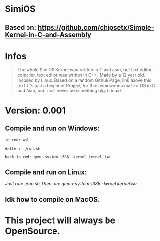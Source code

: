 # SimiOS

## Based on: https://github.com/chipsetx/Simple-Kernel-in-C-and-Assembly

# Infos
> The whole SimiOS Kernel was written in C and asm, but text editor, compiler, text editor was written in C++.
> Made by a 12 year old.
> Inspired by Linux.
> Based on a random Github Page, link above this text.
> It's just a beginner Project, for thos who wanna make a OS in C and Asm, but it will never be something big. (Linux)

# Version: 0.001

## Compile and run on Windows:

```
in cmd: wsl

#after: ./run.sh

back in cmd: qemu-system-i386 -kernel kernel.iso
```

## Compile and run on Linux:
*Just run: ./run.sh*
*Then run: qemu-system-i386 -kernel kernel.iso*

## Idk how to compile on MacOS.

#  This project will always be OpenSource.